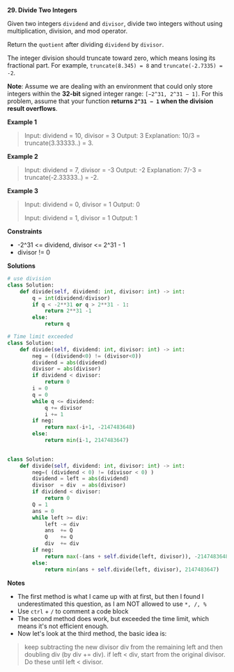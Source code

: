**29. Divide Two Integers**

Given two integers `dividend` and `divisor`, divide two integers without using multiplication, division, and mod operator.

Return the `quotient` after dividing `dividend` by `divisor`.

The integer division should truncate toward zero, which means losing its fractional part. For example, `truncate(8.345) = 8` and `truncate(-2.7335) = -2`.

**Note**: Assume we are dealing with an environment that could only store integers within the **32-bit** signed integer range: `[−2^31, 2^31 − 1]`. For this problem, assume that your function **returns `2^31 − 1` when the division result overflows**.

**Example 1**

> Input: dividend = 10, divisor = 3
> Output: 3
> Explanation: 10/3 = truncate(3.33333..) = 3.

**Example 2**

> Input: dividend = 7, divisor = -3
> Output: -2
> Explanation: 7/-3 = truncate(-2.33333..) = -2.

**Example 3**

> Input: dividend = 0, divisor = 1
> Output: 0
> 
> Input: dividend = 1, divisor = 1
> Output: 1

**Constraints**

- -2^31 <= dividend, divisor <= 2^31 - 1
- divisor != 0

**Solutions**

```python
# use division
class Solution:
    def divide(self, dividend: int, divisor: int) -> int:
        q = int(dividend/divisor)
        if q < -2**31 or q > 2**31 - 1:
            return 2**31 -1
        else:
            return q
```

```python
# Time limit exceeded
class Solution:
    def divide(self, dividend: int, divisor: int) -> int:
        neg = ((dividend<0) != (divisor<0))
        dividend = abs(dividend)
        divisor = abs(divisor)        
        if dividend < divisor:
            return 0
        i = 0
        q = 0
        while q <= dividend:
            q += divisor
            i += 1
        if neg:
            return max(-i+1, -2147483648)
        else:
            return min(i-1, 2147483647)
    
```

```python
class Solution:
    def divide(self, dividend: int, divisor: int) -> int:
        neg=( (dividend < 0) != (divisor < 0) )
        dividend = left = abs(dividend)
        divisor  = div  = abs(divisor)       
        if dividend < divisor:
            return 0
        Q = 1
        ans = 0
        while left >= div:
            left -= div
            ans  += Q
            Q    += Q
            div  += div
        if neg:
            return max(-(ans + self.divide(left, divisor)), -2147483648)
        else:
            return min(ans + self.divide(left, divisor), 2147483647) 
```


**Notes**

- The first method is what I came up with at first, but then I found I underestimated this question, as I am NOT allowed to use `*, /, %`
- Use `ctrl` + `/` to comment a code block
- The second method does work, but exceeded the time limit, which means it's not efficient enough.
- Now let's look at the third method, the basic idea is: 
> keep subtracting the new divisor div from the remaining left and then doubling div (by div += div). if left < div, start from the original divisor. Do these until left < divisor.
